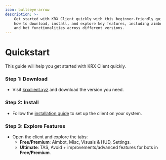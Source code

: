 ```yaml
---
icon: bullseye-arrow
description: >-
    Get started with KRX Client quickly with this beginner-friendly guide. Learn
    how to download, install, and explore key features, including aimbot, visuals,
    and bot functionalities across different versions.
---
```


# Quickstart

This guide will help you get started with KRX Client quickly.

### Step 1: Download
- Visit [krxclient.xyz](https://krxclient.xyz) and download the version you need.

### Step 2: Install
- Follow the [installation guide](installation.md) to set up the client on your system.

### Step 3: Explore Features
- Open the client and explore the tabs:
  - **Free/Premium**: Aimbot, Misc, Visuals & HUD, Settings.
  - **Ultimate**: TAS, Avoid + improvements/advanced features for bots in **Free/Premium**.
